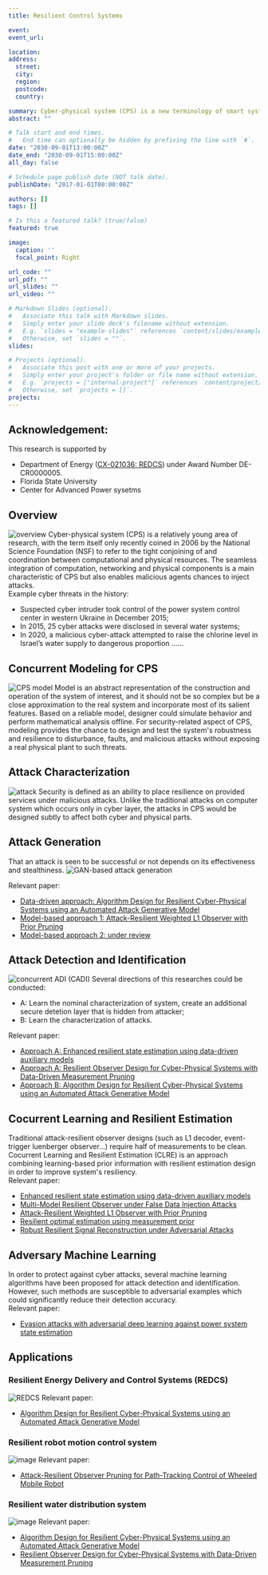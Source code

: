 ```yaml
---
title: Resilient Control Systems

event: 
event_url: 

location:
address:
  street:
  city:
  region: 
  postcode: 
  country:

summary: Cyber-physical system (CPS) is a new terminology of smart systems referring to the tight conjoining of and coordination between computation, comunication and physical processes.In increasingly serious adversary environment, the quest to synthesize control laws that meet the necessary resiliency requirements will become even more challenging. This research is focusing on vulnerability analysis, anomaly detection, characterization, and localization, to resilient control and state estimation designs against adversarial targeting.
abstract: ""

# Talk start and end times.
#   End time can optionally be hidden by prefixing the line with `#`.
date: "2030-09-01T13:00:00Z"
date_end: "2030-09-01T15:00:00Z"
all_day: false

# Schedule page publish date (NOT talk date).
publishDate: "2017-01-01T00:00:00Z"

authors: []
tags: []

# Is this a featured talk? (true/false)
featured: true

image:
  caption: ''
  focal_point: Right

url_code: ""
url_pdf: ""
url_slides: ""
url_video: ""

# Markdown Slides (optional).
#   Associate this talk with Markdown slides.
#   Simply enter your slide deck's filename without extension.
#   E.g. `slides = "example-slides"` references `content/slides/example-slides.md`.
#   Otherwise, set `slides = ""`.
slides:

# Projects (optional).
#   Associate this post with one or more of your projects.
#   Simply enter your project's folder or file name without extension.
#   E.g. `projects = ["internal-project"]` references `content/project/deep-learning/index.md`.
#   Otherwise, set `projects = []`.
projects:
---
```

## Acknowledgement: 
This research is supported by 
- Department of Energy ([CX-021036: REDCS](https://www.energy.gov/nepa/downloads/cx-021036-resilient-energy-delivery-and-control-systems-redcs)) under Award Number DE-CR0000005.
- Florida State University
- Center for Advanced Power sysetms
## Overview
![overview](https://user-images.githubusercontent.com/72170474/150700126-aa8e85bc-1809-46b9-b35b-bd72f41a93aa.png)
Cyber-physical system (CPS) is a relatively young area of research, with the term itself only recently coined in 2006 by the National Science Foundation (NSF) to refer to the tight conjoining of and coordination between computational and physical resources. The seamless integration of computation, networking and physical components is a main characteristic of CPS but also enables malicious agents chances to inject attacks.<br>
Example cyber threats in the history:
- Suspected cyber intruder took control of the power system control center in western Ukraine in December 2015;
- In 2015, 25 cyber attacks were disclosed in several water systems;
- In 2020, a malicious cyber-attack attempted to raise the chlorine level in Israel’s water supply to dangerous proportion ……

## Concurrent Modeling for CPS
![CPS model](https://user-images.githubusercontent.com/72170474/150700418-b937c2ad-bdd6-40a1-915c-375ea4826afa.png)
Model is an abstract representation of the construction and operation of the system of interest, and it should not be so complex but be a close approximation to the real system and incorporate most of its salient features. Based on a reliable model, designer could simulate behavior and perform mathematical analysis offline. For security-related aspect of CPS, modeling provides the chance to design and test the system's robustness and resilience to disturbance, faults, and malicious attacks without exposing a real physical plant to such threats. 

## Attack Characterization
![attack](https://user-images.githubusercontent.com/72170474/150700777-baa14500-e782-4d52-9599-a1408df61870.png)
Security is defined as an ability to place resilience on provided services under malicious attacks. Unlike the traditional attacks on computer system which occurs only in cyber layer, the attacks in CPS would be designed subtly to affect both cyber and physical parts.

## Attack Generation
That an attack is seen to be successful or not depends on its effectiveness and stealthiness. 
![GAN-based attack generation](https://user-images.githubusercontent.com/72170474/150701139-7ec29353-d0d3-41c6-80c5-eea68ed01f48.png)

Relevant paper: 
- [Data-driven approach: Algorithm Design for Resilient Cyber-Physical Systems using an Automated Attack Generative Model](https://raslab.netlify.app/publication/adrcpsaag/)
- [Model-based approach 1: Attack-Resilient Weighted L1 Observer with Prior Pruning](https://raslab.netlify.app/publication/arl1ofdia/)
- [Model-based approach 2: under review]()

## Attack Detection and Identification
![concurrent ADI (CADI)](https://user-images.githubusercontent.com/72170474/150700790-60e5c7ca-10e1-4839-bdf0-429317277b44.png)
Several directions of this researches could be conducted:
- A: Learn the nominal characterization of system, create an additional secure detetion layer that is hidden from attacker;
- B: Learn the characterization of attacks.

Relevant paper: 
- [Approach A: Enhanced resilient state estimation using data-driven auxiliary models](https://raslab.netlify.app/publication/erseddam/)
- [Approach A: Resilient Observer Design for Cyber-Physical Systems with Data-Driven Measurement Pruning](https://raslab.netlify.app/publication/rodcpsddmp/)
- [Approach B: Algorithm Design for Resilient Cyber-Physical Systems using an Automated Attack Generative Model](https://raslab.netlify.app/publication/adrcpsaag/)

## Cocurrent Learning and Resilient Estimation
Traditional attack-resilient observer designs (such as L1 decoder, event-trigger luenberger observer…) require half of measurements to be clean.<br>
Cocurrent Learning and Resilient Estimation (CLRE) is an approach combining learning-based prior information with resilient estimation design in order to improve system's resiliency.<br>
Relevant paper: 
- [Enhanced resilient state estimation using data-driven auxiliary models](https://raslab.netlify.app/publication/erseddam/)
- [Multi-Model Resilient Observer under False Data Injection Attacks](https://raslab.netlify.app/publication/mmrofdia/)
- [Attack-Resilient Weighted L1 Observer with Prior Pruning](https://raslab.netlify.app/publication/arl1ofdia/)
- [Resilient optimal estimation using measurement prior](https://raslab.netlify.app/publication/roemr/)
- [Robust Resilient Signal Reconstruction under Adversarial Attacks](https://raslab.netlify.app/publication/rrsraa/)

## Adversary Machine Learning
In order to protect against cyber attacks, several machine learning algorithms have been proposed for attack detection and identification. However, such methods are susceptible to adversarial examples which could significantly reduce their detection accuracy. <br>
Relevant paper: 
- [Evasion attacks with adversarial deep learning against power system state estimation](https://raslab.netlify.app/publication/eaadlpsse/)

## Applications
### Resilient Energy Delivery and Control Systems (REDCS)
![REDCS](https://user-images.githubusercontent.com/72170474/150701660-4f0b5fef-0628-4d11-a9db-065759e30b7a.png)
Relevant paper: 
- [Algorithm Design for Resilient Cyber-Physical Systems using an Automated Attack Generative Model](https://raslab.netlify.app/publication/adrcpsaag/)
### Resilient robot motion control system
![image](https://user-images.githubusercontent.com/72170474/150701939-1f52353c-f62c-4536-87ff-aeefa6a0862f.png)
Relevant paper: 
- [Attack-Resilient Observer Pruning for Path-Tracking Control of Wheeled Mobile Robot](https://raslab.netlify.app/publication/aropptcwmr/)
### Resilient water distribution system
![image](https://user-images.githubusercontent.com/72170474/150701940-4bac0d8a-689c-414d-b59d-ebda9d5e540e.png)
Relevant paper: 
- [Algorithm Design for Resilient Cyber-Physical Systems using an Automated Attack Generative Model](https://raslab.netlify.app/publication/adrcpsaag/)
- [Resilient Observer Design for Cyber-Physical Systems with Data-Driven Measurement Pruning](https://raslab.netlify.app/publication/rodcpsddmp/)
